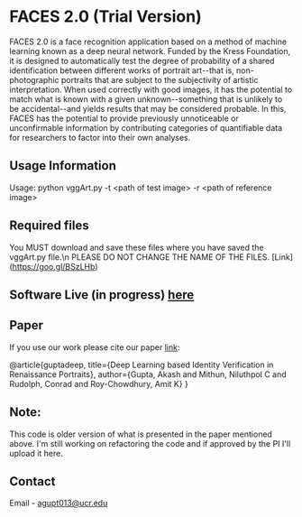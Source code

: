 # FACES 2.0 (Trial Version)

FACES 2.0 is a face recognition application based on a method of machine learning known as a deep neural network. Funded by the Kress Foundation, it is designed to automatically test the degree of probability of a shared identification between different works of portrait art--that is, non-photographic portraits that are subject to the subjectivity of artistic interpretation. When used correctly with good images, it has the potential to match what is known with a given unknown--something that is unlikely to be accidental--and yields results that may be considered probable. In this, FACES has the potential to provide previously unnoticeable or unconfirmable information by contributing categories of quantifiable data for researchers to factor into their own analyses.

## Usage Information
Usage: python vggArt.py -t \<path of test image\> -r \<path of reference image\>

## Required files
You MUST download and save these files where you have saved the vggArt.py file.\n PLEASE DO NOT CHANGE THE NAME OF THE FILES.
[Link] (https://goo.gl/BSzLHb)

## Software Live (in progress) [here](http://faces2.engr.ucr.edu/ "FACES 2.0 Homepage")

## Paper
If you use our work please cite our paper [link](http://vcg.engr.ucr.edu/publications/ICME.pdf 'VCG: ICME 2018'):


@article{guptadeep,
  title={Deep Learning based Identity Verification in Renaissance Portraits},
  author={Gupta, Akash and Mithun, Niluthpol C and Rudolph, Conrad and Roy-Chowdhury, Amit K}
}

## Note:
This code is older version of what is presented in the paper mentioned above. I'm still working on refactoring the code and if approved by the PI I'll upload it here.

## Contact
Email - agupt013@ucr.edu
